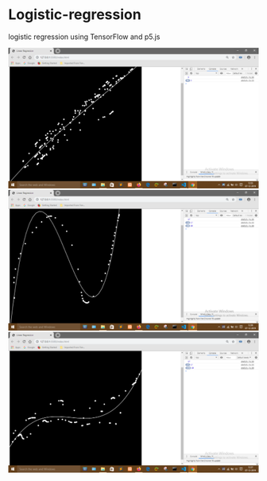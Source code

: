 # Logistic-regression
logistic regression using TensorFlow and p5.js

![the image alt](https://github.com/Abhaysardhara/Logistic-regression/blob/master/Screenshot%20(328).png)
![the image alt](https://github.com/Abhaysardhara/Logistic-regression/blob/master/Screenshot%20(329).png)
![the image alt](https://github.com/Abhaysardhara/Logistic-regression/blob/master/Screenshot%20(330).png)
